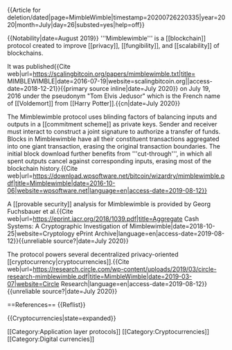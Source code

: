 <!-- Please do not remove or change this AfD message until the discussion has been closed. -->
{{Article for deletion/dated|page=MimbleWimble|timestamp=20200726220335|year=2020|month=July|day=26|substed=yes|help=off}}
<!-- Once discussion is closed, please place on talk page: {{Old AfD multi|page=MimbleWimble|date=26 July 2020|result='''keep'''}} -->
<!-- End of AfD message, feel free to edit beyond this point -->
{{Notability|date=August 2019}}
'''Mimblewimble''' is a [[blockchain]] protocol created to improve [[privacy]],
[[fungibility]], and [[scalability]] of blockchains.

It was published<ref>{{Cite
web|url=https://scalingbitcoin.org/papers/mimblewimble.txt|title=
MIMBLEWIMBLE|date=2016-07-19|website=scalingbitcoin.org||access-date=2018-12-21}}</ref>{{primary
source inline|date=July 2020}} on July 19, 2016 under the pseudonym "Tom Elvis
Jedusor" which is the French name of [[Voldemort]] from [[Harry
Potter]].{{cn|date=July 2020}}

The Mimblewimble protocol uses blinding factors of balancing inputs and outputs
in a [[commitment scheme]] as private keys. Sender and receiver must interact
to construct a joint signature to authorize a transfer of funds. Blocks in
Mimblewimble have all their constituent transactions aggregated into one giant
transaction, erasing the original transaction boundaries.  The initial block
download further benefits from '''cut-through''', in which all spent outputs
cancel against corresponding inputs, erasing most of the blockchain
history.<ref>{{Cite
web|url=https://download.wpsoftware.net/bitcoin/wizardry/mimblewimble.pdf|title=Mimblewimble|date=2016-10-06|website=wpsoftware.net|language=en|access-date=2019-08-12}}</ref>

A [[provable security]] analysis for Mimblewimble is provided by Georg
Fuchsbauer et al.<ref>{{Cite
web|url=https://eprint.iacr.org/2018/1039.pdf|title=Aggregate Cash Systems: A
Cryptographic Investigation of Mimblewimble|date=2018-10-25|website=Cryptology
ePrint Archive|language=en|access-date=2019-08-12}}</ref>{{unreliable
source?|date=July 2020}}

The protocol powers several decentralized privacy-oriented
[[cryptocurrency|cryptocurrencies]].<ref>{{Cite
web|url=https://research.circle.com/wp-content/uploads/2019/03/circle-research-mimblewimble.pdf|title=MimbleWimble|date=2019-03-07|website=Circle
Research|language=en|access-date=2019-08-12}}</ref>{{unreliable
source?|date=July 2020}}

==References==
{{Reflist}}

{{Cryptocurrencies|state=expanded}}

[[Category:Application layer protocols]]
[[Category:Cryptocurrencies]]
[[Category:Digital currencies]]
